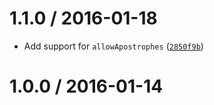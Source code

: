 <!--remark setext-->

<!--lint disable no-multiple-toplevel-headings -->

1.1.0 / 2016-01-18
==================

*   Add support for `allowApostrophes` ([`2850f9b`](https://github.com/wooorm/nlcst-search/commit/2850f9b))

1.0.0 / 2016-01-14
==================
